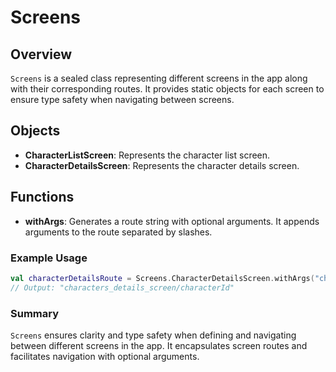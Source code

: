 # Screens

## Overview
`Screens` is a sealed class representing different screens in the app along with their corresponding routes. It provides static objects for each screen to ensure type safety when navigating between screens.

## Objects
- **CharacterListScreen**: Represents the character list screen.
- **CharacterDetailsScreen**: Represents the character details screen.

## Functions
- **withArgs**: Generates a route string with optional arguments. It appends arguments to the route separated by slashes.

### Example Usage
```kotlin
val characterDetailsRoute = Screens.CharacterDetailsScreen.withArgs("characterId")
// Output: "characters_details_screen/characterId"
```

### Summary
`Screens` ensures clarity and type safety when defining and navigating between different screens in the app. It encapsulates screen routes and facilitates navigation with optional arguments.